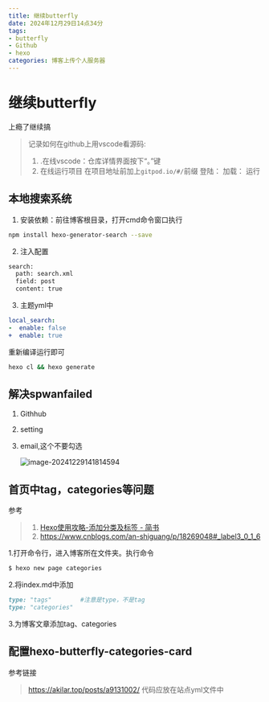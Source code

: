 ```yaml
---
title: 继续butterfly
date: 2024年12月29日14点34分
tags: 
- butterfly
- Github
- hexo
categories: 博客上传个人服务器
---
```


# 继续butterfly

上瘾了继续搞

> 记录如何在github上用vscode看源码:
>
> 
>
> 1. .在线vscode：仓库详情界面按下“。”键
> 2. 在线运行项目 在项目地址前加上`gitpod.io/#/`前缀 登陆： 加载： 运行

 

## 本地搜索系统

1. 安装依赖：前往博客根目录，打开cmd命令窗口执行

```bash
npm install hexo-generator-search --save
```

2. 注入配置

```bash
search:
  path: search.xml
  field: post
  content: true
```
3. 主题yml中

```yml
local_search:
-  enable: false
+  enable: true
```
重新编译运行即可
```bash
hexo cl && hexo generate
```



## 解决spwanfailed

1. Githhub

2. setting

3. email,这个不要勾选

   ![image-20241229141814594](C:\Users\yolo\AppData\Roaming\Typora\typora-user-images\image-20241229141814594.png)

## 首页中tag，categories等问题

参考
>1. [Hexo使用攻略-添加分类及标签 - 简书](https://www.jianshu.com/p/e17711e44e00)
>2. https://www.cnblogs.com/an-shiguang/p/18269048#_label3_0_1_6

1.打开命令行，进入博客所在文件夹。执行命令
```bash
$ hexo new page categories
```

2.将index.md中添加
```markdown
type: "tags"        #注意是type，不是tag
type: "categories"
```
3.为博客文章添加tag、categories


## 配置hexo-butterfly-categories-card
参考链接
>https://akilar.top/posts/a9131002/
代码应放在站点yml文件中



